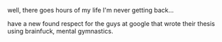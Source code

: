 well, there goes hours of my life I'm never getting back...

have a new found respect for the guys at google that wrote their thesis using brainfuck, mental gymnastics.
